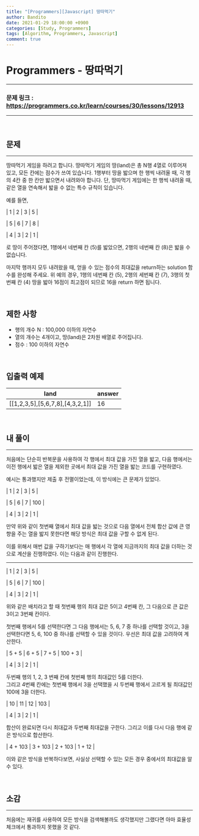 ```yaml
---
title: "[Programmers][Javascript] 땅따먹기"
author: Bandito
date: 2021-01-29 18:00:00 +0900
categories: [Study, Programmers]
tags: [Algorithm, Programmers, Javascript]
comment: true
---
```

 
# Programmers - 땅따먹기

***
### 문제 링크 : <https://programmers.co.kr/learn/courses/30/lessons/12913>

***

<br/>

## 문제
***

땅따먹기 게임을 하려고 합니다. 땅따먹기 게임의 땅(land)은 총 N행 4열로 이루어져 있고, 모든 칸에는 점수가 쓰여 있습니다. 1행부터 땅을 밟으며 한 행씩 내려올 때, 각 행의 4칸 중 한 칸만 밟으면서 내려와야 합니다. 단, 땅따먹기 게임에는 한 행씩 내려올 때, 같은 열을 연속해서 밟을 수 없는 특수 규칙이 있습니다.

예를 들면,

| 1 | 2 | 3 | 5 |

| 5 | 6 | 7 | 8 |

| 4 | 3 | 2 | 1 |

로 땅이 주어졌다면, 1행에서 네번째 칸 (5)를 밟았으면, 2행의 네번째 칸 (8)은 밟을 수 없습니다.

마지막 행까지 모두 내려왔을 때, 얻을 수 있는 점수의 최대값을 return하는 solution 함수를 완성해 주세요. 위 예의 경우, 1행의 네번째 칸 (5), 2행의 세번째 칸 (7), 3행의 첫번째 칸 (4) 땅을 밟아 16점이 최고점이 되므로 16을 return 하면 됩니다.


<br/>

## 제한 사항

+ 행의 개수 N : 100,000 이하의 자연수
+ 열의 개수는 4개이고, 땅(land)은 2차원 배열로 주어집니다.
+ 점수 : 100 이하의 자연수

<br/>

## 입출력 예제

|land|answer|
|----|----|
|[[1,2,3,5],[5,6,7,8],[4,3,2,1]]|16|




<br/>

## 내 풀이
***

처음에는 단순히 반복문을 사용하여 각 행에서 최대 값을 가진 열을 밟고, 다음 행에서는 이전 행에서 밟은 열을 제외한 곳에서 최대 값을 가진 열을 밟는 코드를 구현하였다.    

예시는 통과했지만 제출 후 전멸이었는데, 이 방식에는 큰 문제가 있었다.

| 1 | 2 | 3 | 5 |

| 5 | 6 | 7 | 100 |

| 4 | 3 | 2 | 1 |

만약 위와 같이 첫번째 열에서 최대 값을 밟는 것으로 다음 열에서 전체 합산 값에 큰 영향을 주는 열을 밟지 못한다면 해당 방식은 최대 값을 구할 수 없게 된다.    

이를 위해서 매번 값을 구하기보다는 매 행에서 각 열에 지금까지의 최대 값을 더하는 것으로 계산을 진행하였다. 이는 다음과 같이 진행한다.   

*** 

| 1 | 2 | 3 | 5 |

| 5 | 6 | 7 | 100 |

| 4 | 3 | 2 | 1 |

위와 같은 배치라고 할 때 첫번째 행의 최대 값은 5이고 4번째 칸, 그 다음으로 큰 값은 3이고 3번째 칸이다.    

첫번째 행에서 5를 선택한다면 그 다음 행에서는 5, 6, 7 중 하나를 선택할 것이고, 3을 선택한다면 5, 6, 100 중 하나를 선택할 수 있을 것이다. 우선은 최대 값을 고려하여 계산한다.    


| 5 + 5 | 6 + 5 | 7 + 5 | 100 + 3 |

| 4 | 3 | 2 | 1 |

두번째 행의 1, 2, 3 번째 칸에 첫번째 행의 최대값인 5를 더한다.    
그리고 4번째 칸에는 첫번째 행에서 3을 선택했을 시 두번째 행에서 고르게 될 최대값인 100에 3을 더한다.

| 10 | 11 | 12 | 103 |

| 4 | 3 | 2 | 1 |

합산이 완료되면 다시 최대값과 두번째 최대값을 구한다. 그리고 이를 다시 다음 행에 같은 방식으로 합산한다.

| 4 + 103 | 3 + 103 | 2 + 103 | 1 + 12 |

이와 같은 방식을 반복하다보면, 사실상 선택할 수 있는 모든 경우 중에서의 최대값을 알 수 있다.

<script src="https://gist.github.com/Suppplier/6e8aa4d7b7e4d2afaa531cb3e751db45.js"></script>


<br/>

## 소감
***

처음에는 재귀를 사용하여 모든 방식을 검색해볼까도 생각했지만 그랬다면 아마 효율성 체크에서 통과하지 못했을 것 같다. 
